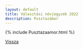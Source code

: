 ```yaml
---
layout: default
title: Választási névjegyzék 2022
description: Pusztazámor
---
```


{% include Pusztazaamor.html %}

[Vissza](./)